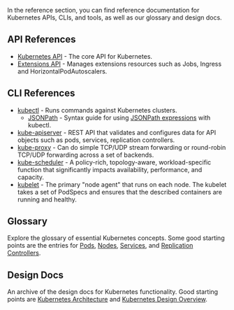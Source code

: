 ---
---
In the reference section, you can find reference documentation for Kubernetes APIs, CLIs, and tools, as well as our glossary and design docs. 

## API References

* [Kubernetes API](/docs/api/) - The core API for Kubernetes.
* [Extensions API](/docs/api-reference/extensions/v1beta1/operations/) - Manages extensions resources such as Jobs, Ingress and HorizontalPodAutoscalers.	


## CLI References

* [kubectl](/docs/user-guide/kubectl-overview/) - Runs commands against Kubernetes clusters.
	* [JSONPath](/docs/user-guide/jsonpath/) - Syntax 	guide for using [JSONPath expressions](http://goessner.net/articles/JsonPath/) with kubectl.
* [kube-apiserver](/docs/admin/kube-apiserver/) - REST API that validates and configures data for API objects such as  pods, services, replication controllers.
* [kube-proxy](/docs/admin/kube-proxy/) - Can do simple TCP/UDP stream forwarding or round-robin TCP/UDP forwarding across a set of backends.
* [kube-scheduler](/docs/admin/kube-scheduler/) - A policy-rich, topology-aware, workload-specific function that significantly impacts availability, performance, and capacity.
* [kubelet](/docs/admin/kubelet/) - The primary "node agent" that runs on each node. The kubelet takes a set of PodSpecs and ensures that the described containers are running and healthy.

## Glossary

Explore the glossary of essential Kubernetes concepts. Some good starting points are the entries for [Pods](/docs/user-guide/pods/), [Nodes](/docs/user-guide/pods/), [Services](/docs/user-guide/services/), and [Replication Controllers](/docs/user-guide/replication-controller/).

## Design Docs

An archive of the design docs for Kubernetes functionality. Good starting points are [Kubernetes Architecture](https://github.com/kubernetes/kubernetes/blob/release-1.1/docs/design/architecture.md) and [Kubernetes Design Overview](https://github.com/kubernetes/kubernetes/tree/release-1.1/docs/design).